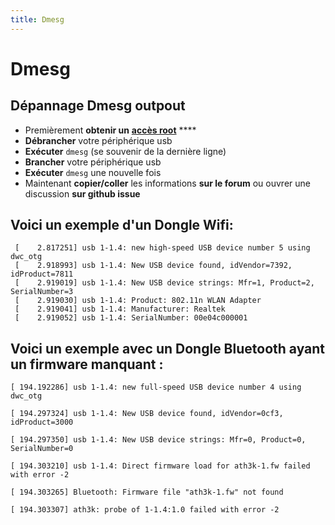 ```yaml
---
title: Dmesg
---
```


# Dmesg

## Dépannage Dmesg outpout

* Premièrement **obtenir un** [**accès root**](/v/francais/tutoriels/systeme/acces/acces-root-via-terminal) ****
* **Débrancher** votre périphérique usb 
* **Exécuter** `dmesg` \(se souvenir de la dernière ligne\) 
* **Brancher** votre périphérique usb 
* **Exécuter** `dmesg` une nouvelle fois 
* Maintenant **copier/coller** les informations **sur le forum** ou ouvrer une discussion **sur github issue**

## Voici un exemple d'un Dongle Wifi:

```text
 [    2.817251] usb 1-1.4: new high-speed USB device number 5 using dwc_otg
 [    2.918993] usb 1-1.4: New USB device found, idVendor=7392, idProduct=7811
 [    2.919019] usb 1-1.4: New USB device strings: Mfr=1, Product=2, SerialNumber=3
 [    2.919030] usb 1-1.4: Product: 802.11n WLAN Adapter
 [    2.919041] usb 1-1.4: Manufacturer: Realtek
 [    2.919052] usb 1-1.4: SerialNumber: 00e04c000001
```

## Voici un exemple avec un Dongle Bluetooth ayant un firmware manquant :

```text
[ 194.192286] usb 1-1.4: new full-speed USB device number 4 using dwc_otg

[ 194.297324] usb 1-1.4: New USB device found, idVendor=0cf3, idProduct=3000

[ 194.297350] usb 1-1.4: New USB device strings: Mfr=0, Product=0, SerialNumber=0

[ 194.303210] usb 1-1.4: Direct firmware load for ath3k-1.fw failed with error -2

[ 194.303265] Bluetooth: Firmware file "ath3k-1.fw" not found

[ 194.303307] ath3k: probe of 1-1.4:1.0 failed with error -2
```

